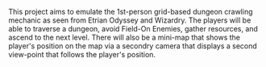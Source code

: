 This project aims to emulate the 1st-person grid-based dungeon crawling mechanic as seen from Etrian Odyssey and Wizardry. 
The players will be able to traverse a dungeon, avoid Field-On Enemies, gather resources, and ascend to the next level.
There will also be a mini-map that shows the player's position on the map via a secondry camera that displays a second view-point that follows the player's position.
